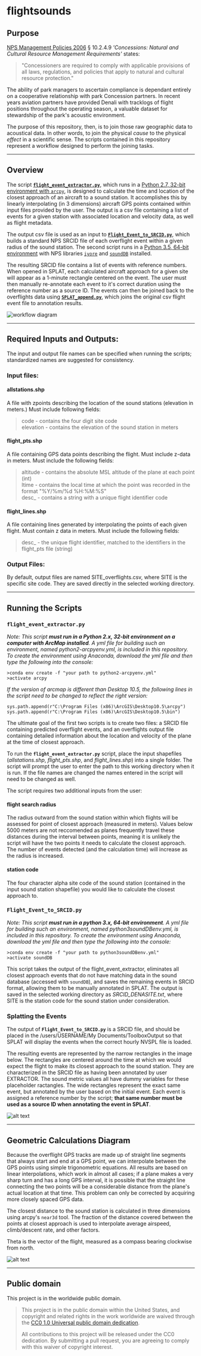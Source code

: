 # flightsounds

## Purpose

[NPS Management Policies 2006](https://www.nps.gov/policy/MP_2006.pdf) § 10.2.4.9 *'Concessions: Natural and Cultural Resource Management Requirements'* states:

>"Concessioners are required to comply with applicable provisions of all laws, regulations, and policies that apply to natural and cultural resource protection."

The ability of park managers to ascertain compliance is dependant entirely on a cooperative relationship with park Concession partners. In recent years aviation partners have provided Denali with tracklogs of flight positions throughout the operating season, a valuable dataset for stewardship of the park's acoustic environment. 

The purpose of this repository, then, is to join those raw geographic data to acoustical data. In other words, to join the physical *cause* to the physical *effect* in a scientific sense. The scripts contained in this repository represent a workflow designed to perform the joining tasks.

---

## Overview
The script [**`flight_event_extractor.py`**](https://github.com/dan-walsh/flightsounds/blob/master/flight_event_extractor.py), which runs in a [Python 2.7, 32-bit environment with `arcpy`](https://github.com/dan-walsh/flightsounds/blob/master/python2-arcpyenv.yml),  is designed to calculate the time and location of the closest approach of an aircraft to a sound station. It accomplishes this by linearly interpolating (in 3 dimensions) aircraft GPS points contained within input files provided by the user. The output is a csv file containing a list of events for a given station with associated location and velocity data, as well as flight metadata.

The output csv file is used as an input to [**`Flight_Event_to_SRCID.py`**](https://github.com/dan-walsh/flightsounds/blob/master/Flight_Event_to_SRCID.py), which builds a standard NPS SRCID file of each overflight event within a given radius of the sound station. The second script runs in a [Python 3.5, 64-bit environment](https://github.com/dan-walsh/flightsounds/blob/master/python3soundDBenv.yml) with NPS libraries [`iyore`](https://github.com/nationalparkservice/iyore) and [`soundDB`](https://github.com/dbetchkal/soundDB) installed.

The resulting SRCID file contains a list of events with reference numbers. When opened in SPLAT, each calculated aircraft approach for a given site will appear as a 1-minute rectangle centered on the event. The user must then manually re-annotate each event to it's correct duration using the reference number as a source ID. The events can then be joined back to the overflights data using [**`SPLAT_append.py`**](), which joins the original csv flight event file to annotation results.

![workflow diagram](https://github.com/dan-walsh/flightsounds/blob/master/images/Concessionaire%20Flight%20Track%20Workflow%20Diagram.JPG "Workflow diagram")

---

## Required Inputs and Outputs:

The input and output file names can be specified when running the scripts; standardized names are suggested for consistency.

### Input files:
    
#### allstations.shp
A file with zpoints describing the location of the sound stations (elevation in meters.) Must include following fields: <br>
> code - contains the four digit site code <br>
> elevation - contains the elevation of the sound station in meters
    
#### flight_pts.shp
A file containing GPS data points describing the flight. Must include z-data in meters. Must include the following fields:
> altitude - contains the absolute MSL altitude of the plane at each point (int) <br>
> ltime - contains the local time at which the point was recorded in the format "%Y/%m/%d %H:%M:%S" <br>
> desc_ - contains a string with a unique flight identifier code 
    
#### flight_lines.shp

A file containing lines generated by interpolating the points of each given flight. Must contain z data in meters. Must include the following fields: 
> desc_ - the unique flight identifier, matched to the identifiers in the flight_pts file (string)


### Output Files:
By default, output files are named SITE_overflights.csv, where SITE is the specific site code. They are saved directly in the selected working directory.

---

## Running the Scripts

### `flight_event_extractor.py`

*Note: This script **must run in a Python 2.x, 32-bit environment on a computer with ArcMap installed**. A yml file for building such an environment, named python2-arcpyenv.yml, is included in this repository. To create the environment using Anaconda, download the yml file and then type the following into the console:*

```
>conda env create -f "your path to python2-arcpyenv.yml"
>activate arcpy
```

*If the version of arcmap is different than Desktop 10.5, the following lines in the script need to be changed to reflect the right version:*
```
sys.path.append(r"C:\Program Files (x86)\ArcGIS\Desktop10.5\arcpy")
sys.path.append(r"C:\Program Files (x86)\ArcGIS\Desktop10.5\bin")
```

The ultimate goal of the first two scripts is to create two files: a SRCID file containing predicted overflight events, and an overflights output file containing detailed information about the location and velocity of the plane at the time of closest approach.

To run the **`flight_event_extractor.py`** script, place the input shapefiles (*allstations.shp*, *flight_pts.shp*, and *flight_lines.shp*) into a single folder. The script will prompt the user to enter the path to this working directory when it is run. If the file names are changed the names entered in the script will need to be changed as well.

The script requires two additional inputs from the user: 

#### flight search radius 
The radius outward from the sound station within which flights will be assessed for point of closest approach (measured in meters). Values below 5000 meters are not reccomended as planes frequently travel these distances during the interval between points, meaning it is unlikely the script will have the two points it needs to calculate the closest approach. The number of events detected (and the calculation time) will increase as the radius is increased.

#### station code 
The four character alpha site code of the sound station (contained in the input sound station shapefile) you would like to calculate the closest approach to.

### `Flight_Event_to_SRCID.py`

*Note: This script **must run in a python 3.x, 64-bit environment**. A yml file for building such an environment, named python3soundDBenv.yml, is included in this repository. To create the environment using Anaconda, download the yml file and then type the following into the console:*

```
>conda env create -f "your path to python3soundDBenv.yml"
>activate soundDB
```

This script takes the output of the flight_event_extractor, eliminates all closest approach events that do not have matching data in the sound database (accessed with `soundDB`), and saves the remaining events in SRCID format, allowing them to be manually annotated in SPLAT. The output is saved in the selected working directory as *SRCID_DENASITE.txt*, where SITE is the station code for the sound station under consideration. 

### Splatting the Events

The output of **`Flight_Event_to_SRCID.py`** is a SRCID file, and should be placed in the /users/USERNAME/My Documents/ToolboxOutput so that SPLAT will display the events when the correct hourly NVSPL file is loaded.

The resulting events are represented by the narrow rectangles in the image below. The rectangles are centered around the time at which we would expect the flight to make its closest approach to the sound station. They are characterized in the SRCID file as having been annotated by user EXTRACTOR. The sound metric values all have dummy variables for these placeholder ractangles. The wide rectangles represent the exact same event, but annotated by the user based on the initial event. Each event is assigned a reference number by the script; **that same number must be used as a source ID when annotating the event in SPLAT**.

![alt text](https://github.com/dan-walsh/flightsounds/blob/master/images/working%20in%20splat.JPG "Working in SPLAT")

---

## Geometric Calculations Diagram
Because the overflight GPS tracks are made up of straight line segments that always start and end at a GPS point, we can interpolate between the GPS points using simple trigonometric equations. All results are based on linear interpolations, which work in almost all cases; if a plane makes a very sharp turn and has a long GPS interval, it is possible that the straight line connecting the two points will be a considerable distance from the plane's actual location at that time. This problem can only be corrected by acquiring more closely spaced GPS data.

The closest distance to the sound station is calculated in three dimensions using arcpy's `near3d` tool. The fraction of the distance covered between the points at closest approach is used to interpolate average airspeed, climb/descent rate, and other factors.

Theta is the vector of the flight, measured as a compass bearing clockwise from north.


![alt text](https://github.com/dan-walsh/flightsounds/blob/master/images/overflight.jpg "Geometrical calculations.")


---

## Public domain

This project is in the worldwide public domain. 

> This project is in the public domain within the United States,
> and copyright and related rights in the work worldwide are waived through the
> [CC0 1.0 Universal public domain dedication](https://creativecommons.org/publicdomain/zero/1.0/).
>
> All contributions to this project will be released under the CC0 dedication.
> By submitting a pull request, you are agreeing to comply with this waiver of copyright interest.

